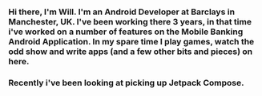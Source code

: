 <!--
![](https://res.cloudinary.com/willwidlof/image/upload/v1597591891/GitHubBanner.png)
 -->

### Hi there, I'm Will. I'm an Android Developer at Barclays in Manchester, UK. I've been working there 3 years, in that time i've worked on a number of features on the Mobile Banking Android Application. In my spare time I play games, watch the odd show and write apps (and a few other bits and pieces) on here. 
### Recently i've been looking at picking up Jetpack Compose.

<!--
**WillWidlof/WillWidlof** is a ✨ _special_ ✨ repository because its `README.md` (this file) appears on your GitHub profile.

Here are some ideas to get you started:

- 🔭 I’m currently working on ...
- 🌱 I’m currently learning ...
- 👯 I’m looking to collaborate on ...
- 🤔 I’m looking for help with ...
- 💬 Ask me about ...
- 📫 How to reach me: ...
- 😄 Pronouns: ...
- ⚡ Fun fact: ...
-->
